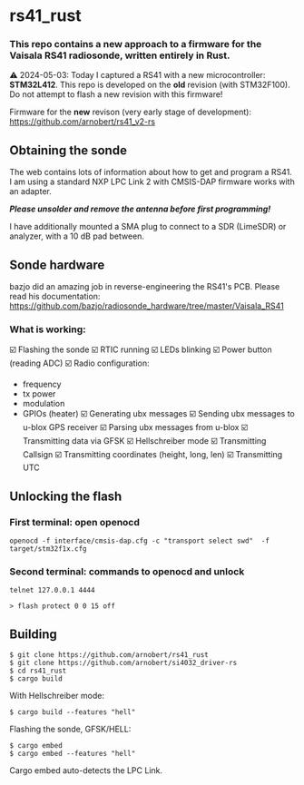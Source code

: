 # rs41_rust

### This repo contains a new approach to a firmware for the Vaisala RS41 radiosonde, written entirely in Rust.

:warning: 2024-05-03: Today I captured a RS41 with a new microcontroller: **STM32L412**. 
This repo is developed on the **old** revision (with STM32F100). Do not attempt to flash a new revision with this firmware!

Firmware for the **new** revison (very early stage of development): https://github.com/arnobert/rs41_v2-rs

## Obtaining the sonde
The web contains lots of information about how to get and program a RS41.
I am using a standard NXP LPC Link 2 with CMSIS-DAP firmware works with an adapter.

**_Please unsolder and remove the antenna before first programming!_** 

I have additionally mounted a SMA plug to connect to a SDR (LimeSDR) or analyzer, with a 10 dB pad between.

## Sonde hardware
bazjo did an amazing job in reverse-engineering the RS41's PCB.
Please read his documentation: https://github.com/bazjo/radiosonde_hardware/tree/master/Vaisala_RS41

### What is working:
☑️ Flashing the sonde
☑️ RTIC running
☑️ LEDs blinking
☑️ Power button (reading ADC)
☑️ Radio configuration:
  - frequency
  - tx power
  - modulation
  - GPIOs (heater)
☑️ Generating ubx messages
☑️ Sending ubx messages to u-blox GPS receiver
☑️ Parsing ubx messages from u-blox
☑️ Transmitting data via GFSK
☑️ Hellschreiber mode
☑️ Transmitting Callsign
☑️ Transmitting coordinates (height, long, len)
☑️ Transmitting UTC

## Unlocking the flash

### First terminal: open openocd
```
openocd -f interface/cmsis-dap.cfg -c "transport select swd"  -f target/stm32f1x.cfg
```

### Second terminal: commands to openocd and unlock
```
telnet 127.0.0.1 4444

> flash protect 0 0 15 off
```

## Building

```
$ git clone https://github.com/arnobert/rs41_rust
$ git clone https://github.com/arnobert/si4032_driver-rs
$ cd rs41_rust
$ cargo build
```
With Hellschreiber mode:
```
$ cargo build --features "hell"
```

Flashing the sonde, GFSK/HELL:
```
$ cargo embed
$ cargo embed --features "hell"
```
Cargo embed auto-detects the LPC Link.
